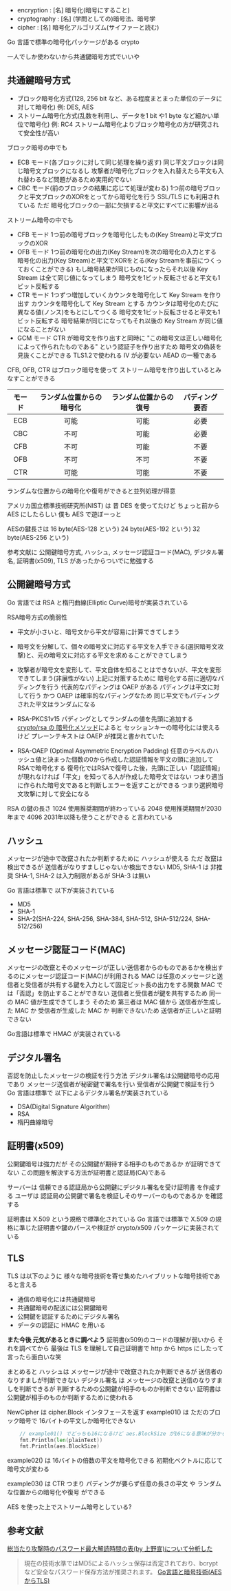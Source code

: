 - encryption : [名] 暗号化(暗号にすること)
- cryptography : [名] (学問としての)暗号法、暗号学
- cipher : [名] 暗号化アルゴリズム(サイファーと読む)

Go 言語で標準の暗号化パッケージがある
crypto

一人でしか使わないから共通鍵暗号方式でいいや
## 共通鍵暗号方式
- ブロック暗号化方式(128, 256 bit など、ある程度まとまった単位のデータに対して暗号化) 例: DES, AES
- ストリーム暗号化方式(乱数を利用し、データを1 bit や1 byte など細かい単位で暗号化) 例: RC4
ストリーム暗号化よりブロック暗号化の方が研究されて安全性が高い

ブロック暗号の中でも
- ECB モード(各ブロックに対して同じ処理を繰り返す)
同じ平文ブロックは同じ暗号文ブロックになるし 攻撃者が暗号化ブロックを入れ替えたら平文も入れ替わるなど問題があるため実用的でない
- CBC モード(前のブロックの結果に応じて処理が変わる)
1つ前の暗号ブロックと平文ブロックのXORをとってから暗号化を行う
SSL/TLS にも利用されている
ただ 暗号化ブロックの一部に欠損すると平文にすべてに影響が出る

ストリーム暗号の中でも
- CFB モード
1つ前の暗号ブロックを暗号化したもの(Key Stream)と平文ブロックのXOR
- OFB モード
1つ前の暗号化の出力(Key Stream)を次の暗号化の入力とする
暗号化の出力(Key Stream)と平文でXORをとる(Key Streamを事前につくっておくことができる)
もし暗号結果が同じものになったらそれ以後 Key Stream は全て同じ値になってしまう
暗号文を1ビット反転させると平文も1ビット反転する
- CTR モード
1つずつ増加していくカウンタを暗号化して Key Stream を作り出す
カウンタを暗号化して Key Stream とする
カウンタは暗号化のたびに異なる値(ノンス)をもとにしてつくる
暗号文を1ビット反転させると平文も1ビット反転する
暗号結果が同じになってもそれ以後の Key Stream が同じ値になることがない
- GCM モード
CTR が暗号文を作り出すと同時に "この暗号文は正しい暗号化によって作られたものである" という認証子を作り出すため 暗号文の偽装を見抜くことができる
TLS1.2で使われる
IV が必要ない
AEAD の一種である

CFB, OFB, CTR はブロック暗号を使って ストリーム暗号を作り出しているとみなすことができる

| モード | ランダム位置からの暗号化 | ランダム位置からの復号 | パディング要否 |
|:-:|:-:|:-:|:-:|
| ECB | 可能 | 可能 | 必要 |
| CBC | 不可 | 可能 | 必要 |
| CFB | 不可 | 可能 | 不要 |
| OFB | 不可 | 不可 | 不要 |
| CTR | 可能 | 可能 | 不要 |
ランダムな位置からの暗号化や復号ができると並列処理が得意

アメリカ国立標準技術研究所(NIST) は 昔 DES を使ってたけど ちょっと前から AES にしたらしい
僕も AES で遊ぼーっと

AESの鍵長さは
16 byte(AES-128 という)
24 byte(AES-192 という)
32 byte(AES-256 という)

参考文献に 公開鍵暗号方式, ハッシュ, メッセージ認証コード(MAC), デジタル署名, 証明書(x509), TLS があったからついでに勉強する
## 公開鍵暗号方式
Go 言語では RSA と楕円曲線(Elliptic Curve)暗号が実装されている

RSA暗号方式の脆弱性
- 平文が小さいと、暗号文から平文が容易に計算できてしまう
- 暗号文を分解して、個々の暗号文に対応する平文を入手できる(選択暗号文攻撃)と、元の暗号文に対応する平文を求めることができてしまう
- 攻撃者が暗号文を変形して、平文自体を知ることはできないが、平文を変形できてしまう(非展性がない)
上記に対策するために 暗号化する前に適切なパディングを行う
代表的なパディングは OAEP がある
パディングは平文に対して行う かつ OAEP は確率的なパディングなため 同じ平文でもパディングされた平文はランダムになる

- RSA-PKCS1v15
パディングとしてランダムの値を先頭に追加する
[crypto/rsa の 暗号化メソッド](https://pkg.go.dev/crypto/rsa@go1.17#EncryptPKCS1v15)によると
セッションキーの暗号化には使えるけど プレーンテキストは OAEP が推奨と書かれていた
- RSA-OAEP (Optimal Asymmetric Encryption Padding)
任意のラベルのハッシュ値と決まった個数の0から作成した認証情報を平文の頭に追加してRSAで暗号化する
復号化ではRSAで復号した後，先頭に正しい「認証情報」が現れなければ「平文」を知ってる人が作成した暗号文ではない つまり適当に作られた暗号文であると判断しエラーを返すことができる
つまり選択暗号文攻撃に対して安全になる

RSA の鍵の長さ
1024 使用推奨期間が終わっている
2048 使用推奨期間が2030年まで
4096 2031年以降も使うことができる
と言われている
## ハッシュ
メッセージが途中で改竄されたか判断するために ハッシュが使える
ただ 改竄は検出できるが 送信者がなりすましじゃないか検出できない
MD5, SHA-1 は 非推奨
SHA-1, SHA-2 は入力制限があるが SHA-3 は無い

Go 言語は標準で 以下が実装されている
- MD5
- SHA-1
- SHA-2(SHA-224, SHA-256, SHA-384, SHA-512, SHA-512/224, SHA-512/256)
## メッセージ認証コード(MAC)
メッセージの改竄とそのメッセージが正しい送信者からのものであるかを検出するのにメッセージ認証コード(MAC)が利用される
MAC は任意のメッセージと送信者と受信者が共有する鍵を入力として固定ビット長の出力をする関数
MAC では「否認」を防止することができない
送信者と受信者が鍵を共有するため 同一の MAC 値が生成できてしまう
そのため 第三者は MAC 値から 送信者が生成した MAC か 受信者が生成した MAC か 判断できないため 送信者が正しいと証明できない

Go言語は標準で HMAC が実装されている
## デジタル署名
否認を防止したメッセージの検証を行う方法
デジタル署名は公開鍵暗号の応用であり メッセージ送信者が秘密鍵で署名を行い 受信者が公開鍵で検証を行う
Go 言語は標準で 以下によるデジタル署名が実装されている
- DSA(Digital Signature Algorithm)
- RSA
- 楕円曲線暗号
## 証明書(x509)
公開鍵暗号は強力だが その公開鍵が期待する相手のものであるか が証明できてない
この問題を解決する方法が証明書と認証局(CA)である

サーバーは 信頼できる認証局から公開鍵にデジタル署名を受け証明書 を作成する
ユーザは 認証局の公開鍵で署名を検証しそのサーバーのものであるか を確認する

証明書は X.509 という規格で標準化されている
Go 言語では標準で X.509 の規格に準じた証明書や鍵のパースや検証が crypto/x509 パッケージに実装されている
## TLS
TLS は以下のように 様々な暗号技術を寄せ集めたハイブリットな暗号技術であると言える
- 通信の暗号化には共通鍵暗号
- 共通鍵暗号の配送には公開鍵暗号
- 公開鍵を認証するためにデジタル署名
- データの認証に HMAC を用いる

__また今後 元気があるときに調べよう__
証明書(x509)のコードの理解が弱いから それを調べてから 最後は TLS を理解して自己証明書で http から https にしたって言ったら面白いな笑

まとめると
ハッシュは メッセージが途中で改竄されたか判断できるが 送信者のなりすましが判断できない
デジタル署名 は メッセージの改竄と送信のなりすましを判断できるが 判断するための公開鍵が相手のものか判断できない
証明書は 公開鍵が相手のものか判断するために使われる


NewCipher は cipher.Block インタフェースを返す
example01() は ただのブロック暗号で 16バイトの平文しか暗号化できない
```go
	// example01() でどっちも16になるけど aes.BlockSize が16になる意味が分からない
	fmt.Println(len(plainText))
	fmt.Println(aes.BlockSize)
```

example02() は 16バイトの倍数の平文を暗号化できる
初期化ベクトルに応じて暗号文が変わる

example03() は CTR つまり  パディングが要らず任意の長さの平文 や ランダムな位置からの暗号化や復号 ができる

AES を使った上でストリーム暗号としている?

## 参考文献
[総当たり攻撃時のパスワード最大解読時間の表(by 上野宣)について分析した](https://qiita.com/ockeghem/items/5a5e73528eb0ee055428)
>現在の技術水準ではMD5によるハッシュ保存は否定されており、bcryptなど安全なパスワード保存方法が推奨されます。
[Go言語と暗号技術(AESからTLS)](https://deeeet.com/writing/2015/11/10/go-crypto/)
